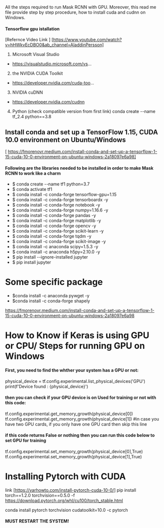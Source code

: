 All the steps required to run Mask RCNN with GPU. 
Moreover, this read me file provide step by step procedure, how to install cuda and cudnn on Windows. 


#### Tensorflow gpu istallation
[Refernce Video Link ] [https://www.youtube.com/watch?v=hHWkvEcDBO0&ab_channel=AladdinPersson]


1. Microsoft Visual Studio
* https://visualstudio.microsoft.com/vs...

2. the NVIDIA CUDA Toolkit
* https://developer.nvidia.com/cuda-too...

3. NVIDIA cuDNN
* https://developer.nvidia.com/cudnn

4. Python (check compatible version from first link)
conda create --name tf_2.4 python==3.8


## Install conda and set up a TensorFlow 1.15, CUDA 10.0 environment on Ubuntu/Windows
[ https://fmorenovr.medium.com/install-conda-and-set-up-a-tensorflow-1-15-cuda-10-0-environment-on-ubuntu-windows-2a18097e6a98]
#### Following are the libraries needed to be installed in order to make Mask RCNN to work like a charm
* $ conda create --name tf1 python=3.7
* $ conda activate tf1
* $ conda install -c conda-forge tensorflow-gpu=1.15
* $ conda install -c conda-forge tensorboardx -y
* $ conda install -c conda-forge notebook -y
* $ conda install -c conda-forge numpy=1.16.6 -y
* $ conda install -c conda-forge pandas -y
* $ conda install -c conda-forge matplotlib -y
* $ conda install -c conda-forge opencv -y
* $ conda install -c conda-forge scikit-learn -y
* $ conda install -c conda-forge tqdm -y
* $ conda install -c conda-forge scikit-image -y
* $ conda install -c anaconda scipy=1.5.3 -y
* $ conda install -c anaconda h5py=2.10.0 -y
* $ pip install --ignore-installed jupyter
* $ pip install jupyter

# Some specific package 
* $conda install -c anaconda pywget -y
* $conda install -c conda-forge shapely

https://fmorenovr.medium.com/install-conda-and-set-up-a-tensorflow-1-15-cuda-10-0-environment-on-ubuntu-windows-2a18097e6a98
##
# How to Know if Keras is using GPU or CPU/ Steps for running GPU on Windows

#### First, you need to find the whther your system has a GPU or not:

physical_device = tf.config.experimental.list_physical_devices('GPU')
print(f'Device found : {physical_device}')

#### then you can check if your GPU device is on Used for training or not with this code:

tf.config.experimental.get_memory_growth(physical_device[0])
tf.config.experimental.get_memory_growth(physical_device[1]) #in case you have two GPU cards, if you only have one GPU card then skip this line
#### if this code returns False or nothing then you can run this code below to set GPU for training

tf.config.experimental.set_memory_growth(physical_device[0],True)
tf.config.experimental.set_memory_growth(physical_device[1],True)


# Installing Pytorch with CUDA
link [https://varhowto.com/install-pytorch-cuda-10-0/]
pip install torch==1.2.0 torchvision==0.5.0 -f https://download.pytorch.org/whl/cu100/torch_stable.html

conda install pytorch torchvision cudatoolkit=10.0 -c pytorch

#### MUST RESTART THE SYSTEM!